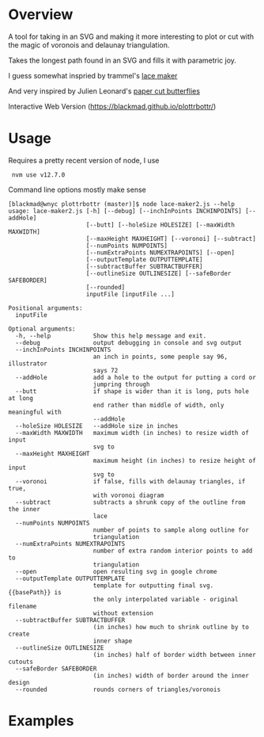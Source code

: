 # Overview
A tool for taking in an SVG and making it more interesting to plot or cut with the magic of voronois and delaunay triangulation.

Takes the longest path found in an SVG and fills it with parametric joy.

I guess somewhat inspried by trammel's [lace maker](https://bitbucket.org/hudson/boxer/src/tip/lace-maker?at=default)

And very inspired by Julien Leonard's [paper cut butterflies](https://julienleonard.com/making-of-paper-cut-butterfly.html)

Interactive Web Version (https://blackmad.github.io/plottrbottr/)

# Usage
Requires a pretty recent version of node, I use

     nvm use v12.7.0

Command line options mostly make sense

    [blackmad@wnyc plottrbottr (master)]$ node lace-maker2.js --help
    usage: lace-maker2.js [-h] [--debug] [--inchInPoints INCHINPOINTS] [--addHole]
                          [--butt] [--holeSize HOLESIZE] [--maxWidth MAXWIDTH]
                          [--maxHeight MAXHEIGHT] [--voronoi] [--subtract]
                          [--numPoints NUMPOINTS]
                          [--numExtraPoints NUMEXTRAPOINTS] [--open]
                          [--outputTemplate OUTPUTTEMPLATE]
                          [--subtractBuffer SUBTRACTBUFFER]
                          [--outlineSize OUTLINESIZE] [--safeBorder SAFEBORDER]
                          [--rounded]
                          inputFile [inputFile ...]

    Positional arguments:
      inputFile

    Optional arguments:
      -h, --help            Show this help message and exit.
      --debug               output debugging in console and svg output
      --inchInPoints INCHINPOINTS
                            an inch in points, some people say 96, illustrator
                            says 72
      --addHole             add a hole to the output for putting a cord or
                            jumpring through
      --butt                if shape is wider than it is long, puts hole at long
                            end rather than middle of width, only meaningful with
                            --addHole
      --holeSize HOLESIZE   --addHole size in inches
      --maxWidth MAXWIDTH   maximum width (in inches) to resize width of input
                            svg to
      --maxHeight MAXHEIGHT
                            maximum height (in inches) to resize height of input
                            svg to
      --voronoi             if false, fills with delaunay triangles, if true,
                            with voronoi diagram
      --subtract            subtracts a shrunk copy of the outline from the inner
                            lace
      --numPoints NUMPOINTS
                            number of points to sample along outline for
                            triangulation
      --numExtraPoints NUMEXTRAPOINTS
                            number of extra random interior points to add to
                            triangulation
      --open                open resulting svg in google chrome
      --outputTemplate OUTPUTTEMPLATE
                            template for outputting final svg. {{basePath}} is
                            the only interpolated variable - original filename
                            without extension
      --subtractBuffer SUBTRACTBUFFER
                            (in inches) how much to shrink outline by to create
                            inner shape
      --outlineSize OUTLINESIZE
                            (in inches) half of border width between inner cutouts
      --safeBorder SAFEBORDER
                            (in inches) width of border around the inner design
      --rounded             rounds corners of triangles/voronois

 # Examples

